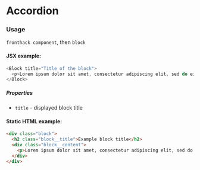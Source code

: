 # Accordion

### Usage

`fronthack component`, then `block`

#### JSX example:

```js
<Block title="Title of the block">
  <p>Lorem ipsum dolor sit amet, consectetur adipiscing elit, sed do eiusmod tempor incididunt ut labore et dolore magna aliqua. Ut enim ad minim veniam</p>
</Block>
```

##### Properties

* `title` - displayed block title


#### Static HTML example:

```html
<div class="block">
  <h2 class="block__title">Example block title</h2>
  <div class="block__content">
    <p>Lorem ipsum dolor sit amet, consectetur adipiscing elit, sed do eiusmod tempor incididunt ut labore et dolore magna aliqua. Ut enim ad minim veniam</p>
  </div>
</div>
```